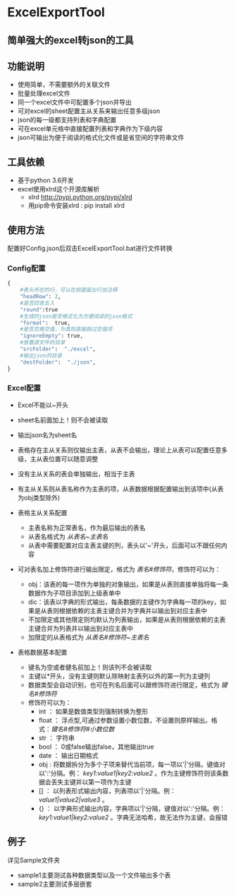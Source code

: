 # ExcelExportTool 
## 简单强大的excel转json的工具
## 功能说明
- 使用简单，不需要额外的关联文件
- 批量处理excel文件
- 同一个excel文件中可配置多个json并导出
- 可对excel的sheet配置主从关系来输出任意多级json
- json的每一级都支持列表和字典配置
- 可在excel单元格中直接配置列表和字典作为下级内容
- json可输出为便于阅读的格式化文件或是省空间的字符串文件

## 工具依赖
- 基于python 3.6开发
- excel使用xlrd这个开源库解析
  - xlrd http://pypi.python.org/pypi/xlrd
  - 用pip命令安装xlrd :   pip install xlrd

## 使用方法
配置好Config.json后双击ExcelExportTool.bat进行文件转换
### Config配置
~~~PYTHON
{
    #表头所在的行，可以在前面留出行加注释
    "headRow": 2,
    #是否四舍五入
    "round":true
    #生成的json是否格式化为方便阅读的json格式
    "format":  true,
    #是否忽略空值，为真则直接跳过空值项
    "ignoreEmpty": true,
    #放置源文件的目录
    "srcFolder":  "./excel",
    #输出json的目录
    "destFolder":  "./json",
}
~~~
### Excel配置
- Excel不能以~开头
- sheet名前面加上！则不会被读取
- 输出json名为sheet名

- 表格存在主从关系则仅输出主表，从表不会输出，理论上从表可以配置任意多级，主从表位置可以随意调整
- 没有主从关系的表会单独输出，相当于主表
- 有主从关系则从表名称作为主表的项，从表数据根据配置输出到该项中(从表为obj类型除外)
- 表格主从关系配置
  - 主表名称为正常表名，作为最后输出的表名
  - 从表名格式为  _从表名~主表名_ 
  - 从表中需要配置对应主表主键的列，表头以'~'开头，后面可以不跟任何内容

- 可对表名加上修饰符进行输出限定，格式为 _表名#修饰符_，修饰符可以为：
  - obj：该表的每一项作为单独的对象输出，如果是从表则直接单独将每一条数据作为子项目添加到上级表单中
  - dic：该表以字典的形式输出，每条数据的主键作为字典每一项的key，如果是从表则根据依赖的主表主键合并为字典并以输出到对应主表中
  - 不加限定或其他限定则均默认为列表输出，如果是从表则根据依赖的主表主键合并为列表并以输出到对应主表中
  - 加限定的从表格式为 _从表名#修饰符~主表名_

- 表格数据基本配置
  - 键名为空或者健名前加上！则该列不会被读取
  - 主键以*开头，没有主键则默认除映射主表列以外的第一列为主键列
  - 数据类型会自动识别，也可在列名后面可以跟修饰符进行限定，格式为 _键名#修饰符_ 
  - 修饰符可以为：
    - int ：       如果是数值类型则强制转换为整形
    - float ：     浮点型,可通过参数设置小数位数，不设置则原样输出。格式：_键名#修饰符#小数位数_
    - str ：    字符串
    - bool ：      0或false输出false，其他输出true
    - date ：      输出日期格式
    - obj :        将数据拆分为多个子项来替代当前项，每一项以'|'分隔，键值对以':'分隔。例： _key1:value1|key2:value2_ 。作为主键修饰符则该条数据会丢失主键并以第一项作为主键
    - [] ：        以列表形式输出内容，列表项以'|'分隔。例： _value1|value2|value3_ 。
    - {} ：        以字典形式输出内容，字典项以'|'分隔，键值对以':'分隔。例： _key1:value1|key2:value2_ 。字典无法哈希，故无法作为主键，会报错

## 例子
详见Sample文件夹
- sample1主要测试各种数据类型以及一个文件输出多个表
- sample2主要测试多层嵌套
